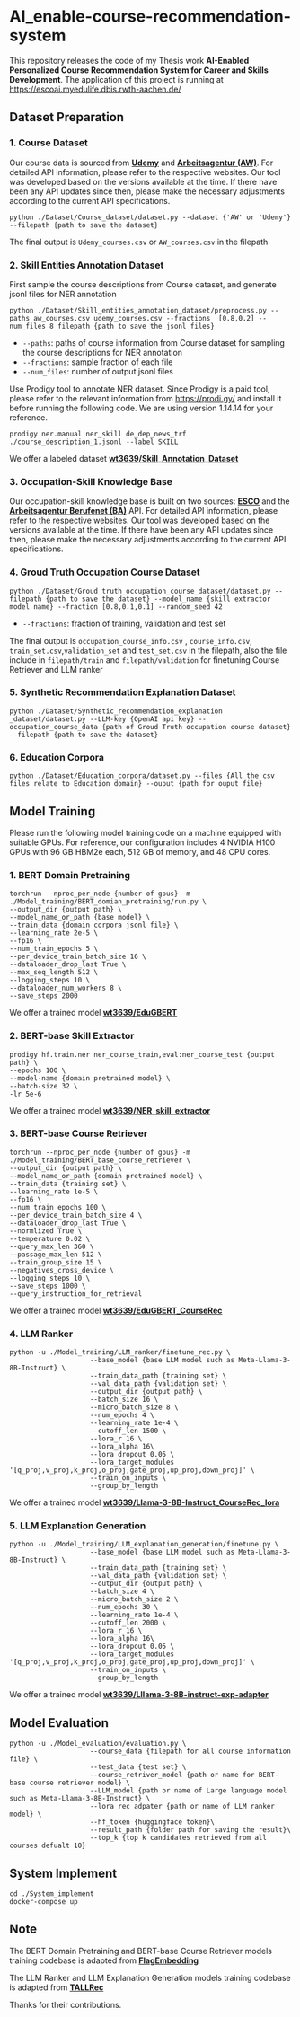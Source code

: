 # Al_enable-course-recommendation-system

This repository releases the code of my Thesis work **AI-Enabled Personalized Course Recommendation System for Career and Skills Development**. The application of this project is running at https://escoai.myedulife.dbis.rwth-aachen.de/

## Dataset Preparation

### 1. Course Dataset

Our course data is sourced from [**Udemy**](https://www.udemy.com/developers/affiliate/) and [**Arbeitsagentur (AW)**](https://github.com/bundesAPI/weiterbildungssuche-api/). For detailed API information, please refer to the respective websites. Our tool was developed based on the versions available at the time. If there have been any API updates since then, please make the necessary adjustments according to the current API specifications.

```
python ./Dataset/Course_dataset/dataset.py --dataset {'AW' or 'Udemy'} --filepath {path to save the dataset}
```
The final output is `Udemy_courses.csv` or `AW_courses.csv` in the filepath


### 2. Skill Entities Annotation Dataset

First sample the course descriptions from Course dataset, and generate jsonl files for NER annotation

```
python ./Dataset/Skill_entities_annotation_dataset/preprocess.py --paths aw_courses.csv udemy_courses.csv --fractions  [0.8,0.2] --num_files 8 filepath {path to save the jsonl files}
```

- `--paths`: paths of course information from Course dataset for sampling the course descriptions for NER annotation
- `--fractions`: sample fraction of each file
- `--num_files`: number of output jsonl files

Use Prodigy tool to annotate NER dataset. Since Prodigy is a paid tool, please refer to the relevant information from https://prodi.gy/ and install it before running the following code. We are using version 1.14.14 for your reference.


```
prodigy ner.manual ner_skill de_dep_news_trf ./course_description_1.jsonl --label SKILL
```
We offer a labeled dataset [**wt3639/Skill_Annotation_Dataset**](https://huggingface.co/datasets/wt3639/Skill_Annotation_Dataset)

### 3. Occupation-Skill Knowledge Base

Our occupation-skill knowledge base is built on two sources: [**ESCO**](https://esco.ec.europa.eu/en/use-esco/download) and the [**Arbeitsagentur Berufenet (BA)**](https://github.com/bundesAPI/berufenet-api) API. For detailed API information, please refer to the respective websites. Our tool was developed based on the versions available at the time. If there have been any API updates since then, please make the necessary adjustments according to the current API specifications.

### 4. Groud Truth Occupation Course Dataset

```
python ./Dataset/Groud_truth_occupation_course_dataset/dataset.py --filepath {path to save the dataset} --model_name {skill extractor model name} --fraction [0.8,0.1,0.1] --random_seed 42
```

- `--fractions`: fraction of training, validation and test set

The final output is `occupation_course_info.csv` , `course_info.csv`, `train_set.csv`,`validation_set` and `test_set.csv` in the filepath, also the file include in `filepath/train` and `filepath/validation` for finetuning Course Retriever and LLM ranker




### 5. Synthetic Recommendation Explanation Dataset

```
python ./Dataset/Synthetic_recommendation_explanation _dataset/dataset.py --LLM-key {OpenAI api key} --occupation_course_data {path of Groud Truth occupation course dataset} --filepath {path to save the dataset}
```
### 6. Education Corpora

```
python ./Dataset/Education_corpora/dataset.py --files {All the csv files relate to Education domain} --ouput {path for ouput file}
```

## Model Training

Please run the following model training code on a machine equipped with suitable GPUs. For reference, our configuration includes 4 NVIDIA H100 GPUs with 96 GB HBM2e each, 512 GB of memory, and 48 CPU cores.

### 1. BERT Domain Pretraining

```
torchrun --nproc_per_node {number of gpus} -m ./Model_training/BERT_domian_pretraining/run.py \
--output_dir {output path} \
--model_name_or_path {base model} \
--train_data {domain corpora jsonl file} \
--learning_rate 2e-5 \
--fp16 \
--num_train_epochs 5 \
--per_device_train_batch_size 16 \
--dataloader_drop_last True \
--max_seq_length 512 \
--logging_steps 10 \
--dataloader_num_workers 8 \
--save_steps 2000
```

We offer a trained model [**wt3639/EduGBERT**](https://huggingface.co/wt3639/EduGBERT)

### 2. BERT-base Skill Extractor

```
prodigy hf.train.ner ner_course_train,eval:ner_course_test {output path} \
--epochs 100 \
--model-name {domain pretrained model} \
--batch-size 32 \
-lr 5e-6 
```

We offer a trained model [**wt3639/NER_skill_extractor**](https://huggingface.co/wt3639/NER_skill_extractor)

### 3. BERT-base Course Retriever

```
torchrun --nproc_per_node {number of gpus} -m ./Model_training/BERT_base_course_retriever \
--output_dir {output path} \
--model_name_or_path {domain pretrained model} \
--train_data {training set} \
--learning_rate 1e-5 \
--fp16 \
--num_train_epochs 100 \
--per_device_train_batch_size 4 \
--dataloader_drop_last True \
--normlized True \
--temperature 0.02 \
--query_max_len 360 \
--passage_max_len 512 \
--train_group_size 15 \
--negatives_cross_device \
--logging_steps 10 \
--save_steps 1000 \
--query_instruction_for_retrieval
```
We offer a trained model [**wt3639/EduGBERT_CourseRec**](https://huggingface.co/wt3639/EduGBERT_CourseRec)

### 4. LLM Ranker

```
python -u ./Model_training/LLM_ranker/finetune_rec.py \
                    --base_model {base LLM model such as Meta-Llama-3-8B-Instruct} \
                    --train_data_path {training set} \
                    --val_data_path {validation set} \
                    --output_dir {output path} \
                    --batch_size 16 \
                    --micro_batch_size 8 \
                    --num_epochs 4 \
                    --learning_rate 1e-4 \
                    --cutoff_len 1500 \
                    --lora_r 16 \
                    --lora_alpha 16\
                    --lora_dropout 0.05 \
                    --lora_target_modules '[q_proj,v_proj,k_proj,o_proj,gate_proj,up_proj,down_proj]' \
                    --train_on_inputs \
                    --group_by_length 
```
We offer a trained model [**wt3639/Llama-3-8B-Instruct_CourseRec_lora**](https://huggingface.co/wt3639/Llama-3-8B-Instruct_CourseRec_lora)

### 5. LLM Explanation Generation

```
python -u ./Model_training/LLM_explanation_generation/finetune.py \
                    --base_model {base LLM model such as Meta-Llama-3-8B-Instruct} \
                    --train_data_path {training set} \
                    --val_data_path {validation set} \
                    --output_dir {output path} \
                    --batch_size 4 \
                    --micro_batch_size 2 \
                    --num_epochs 30 \
                    --learning_rate 1e-4 \
                    --cutoff_len 2000 \
                    --lora_r 16 \
                    --lora_alpha 16\
                    --lora_dropout 0.05 \
                    --lora_target_modules '[q_proj,v_proj,k_proj,o_proj,gate_proj,up_proj,down_proj]' \
                    --train_on_inputs \
                    --group_by_length 
```
We offer a trained model [**wt3639/Lllama-3-8B-instruct-exp-adapter**](https://huggingface.co/wt3639/Lllama-3-8B-instruct-exp-adapter)

## Model Evaluation
```
python -u ./Model_evaluation/evaluation.py \
                    --course_data {filepath for all course information file} \
                    --test_data {test set} \
                    --course_retriver_model {path or name for BERT-base course retriever model} \
                    --LLM_model {path or name of Large language model such as Meta-Llama-3-8B-Instruct} \
                    --lora_rec_adpater {path or name of LLM ranker model} \
                    --hf_token {huggingface token}\
                    --result_path {folder path for saving the result}\
                    --top_k {top k candidates retrieved from all courses defualt 10}
```
## System Implement

```
cd ./System_implement
docker-compose up
```

## Note

The BERT Domain Pretraining and BERT-base Course Retriever models training codebase is adapted from [**FlagEmbedding**](https://github.com/FlagOpen/FlagEmbedding) 

The LLM Ranker and LLM Explanation Generation models training codebase is adapted from [**TALLRec**](https://github.com/SAI990323/TALLRec) 

Thanks for their contributions.